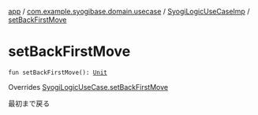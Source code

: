 [app](../../index.md) / [com.example.syogibase.domain.usecase](../index.md) / [SyogiLogicUseCaseImp](index.md) / [setBackFirstMove](./set-back-first-move.md)

# setBackFirstMove

`fun setBackFirstMove(): `[`Unit`](https://kotlinlang.org/api/latest/jvm/stdlib/kotlin/-unit/index.html)

Overrides [SyogiLogicUseCase.setBackFirstMove](../-syogi-logic-use-case/set-back-first-move.md)

最初まで戻る

